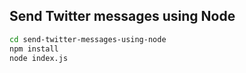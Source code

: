 ## Send Twitter messages using Node

```bash    
cd send-twitter-messages-using-node
npm install
node index.js
```
